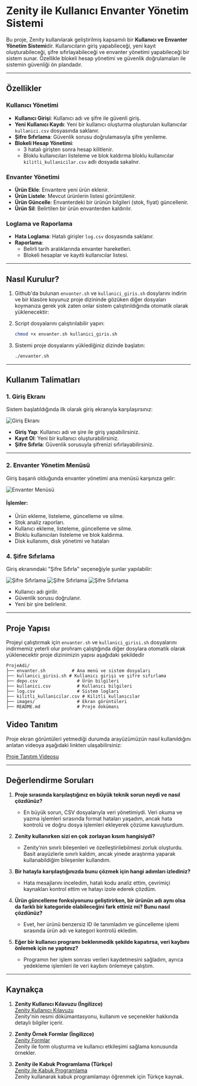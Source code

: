 # Zenity ile Kullanıcı Envanter Yönetim Sistemi

Bu proje, Zenity kullanılarak geliştirilmiş kapsamılı bir **Kullanıcı ve Envanter Yönetim Sistemi**dir. Kullanıcıların giriş yapabileceği, yeni kayıt oluşturabileceği, şifre sıfırlayabileceği ve envanter yönetimi yapabileceği bir sistem sunar. Özellikle blokeli hesap yönetimi ve güvenlik doğrulamaları ile sistemin güvenliği ön plandadır.

---

## **Özellikler**

### **Kullanıcı Yönetimi**
- **Kullanıcı Girişi**: Kullanıcı adı ve şifre ile güvenli giriş.
- **Yeni Kullanıcı Kaydı**: Yeni bir kullanıcı oluşturma oluşturulan kullanıcılar `kullanici.csv` dosyasında saklanır.
- **Şifre Sıfırlama**: Güvenlik sorusu doğrulamasıyla şifre yenileme.
- **Blokeli Hesap Yönetimi**:
  - 3 hatalı girişten sonra hesap kilitlenir.
  - Bloklu kullanıcıları listeleme ve blok kaldırma bloklu kullanıcılar `kilitli_kullanicilar.csv` adlı dosyada sakalnır.

### **Envanter Yönetimi**
- **Ürün Ekle**: Envantere yeni ürün eklenir.
- **Ürün Listele**: Mevcut ürünlerin listesi görüntülenir.
- **Ürün Güncelle**: Envanterdeki bir ürünün bilgileri (stok, fiyat) güncellenir.
- **Ürün Sil**: Belirtilen bir ürün envanterden kaldırılır.

### **Loglama ve Raporlama**
- **Hata Loglama**: Hatalı girişler `log.csv` dosyasında saklanır.
- **Raporlama**:
  - Belirli tarih aralıklarında envanter hareketleri.
  - Blokeli hesaplar ve kayıtlı kullanıcılar listesi.
 
---

## **Nasıl Kurulur?**

1. Github'da bulunan `envanter.sh` ve `kullanici_giris.sh` dosylarını indirin ve bir klasöre koyunuz proje dizininde gözüken diğer dosyaları koymanıza gerek yok zaten onlar sistem çalıştırıldığında otomatik olarak yüklenecektir:

2. Script dosyalarını çalıştırılabilir yapın:
    ```bash
    chmod +x envanter.sh kullanici_giris.sh
    ```

3. Sistemi proje dosyalarını yüklediğiniz dizinde başlatın:
    ```bash
    ./envanter.sh
    ```

---

## **Kullanım Talimatları**

### **1. Giriş Ekranı**
Sistem başlatıldığında ilk olarak giriş ekranıyla karşılaşırsınız:

![Giriş Ekranı](images/giris_ekrani.png)

- **Giriş Yap**: Kullanıcı adı ve şire ile giriş yapabilirsiniz.
- **Kayıt Ol**: Yeni bir kullanıcı oluşturabilirsiniz.
- **Şifre Sıfırla**: Güvenlik sorusuyla şifrenizi sıfırlayabilirsiniz.

---

### **2. Envanter Yönetim Menüsü**
Giriş başarılı olduğunda envanter yönetimi ana menüsü karşınıza gelir:

![Envanter Menüsü](images/envanter_menusu.png)

#### **İşlemler**:
- Ürün ekleme, listeleme, güncelleme ve silme.
- Stok analiz raporları.
- Kullanıcı ekleme, listeleme, güncelleme ve silme.
- Bloklu kullanıcıları listeleme ve blok kaldırma.
- Disk kullanımı, disk yönetimi ve hataları

### **4. Şifre Sıfırlama**
Giriş ekranındaki "Şifre Sıfırla" seçeneğiyle şunlar yapılabilir:

![Şifre Sıfırlama](images/sifre_sifirlama_menusu_1.png)
![Şifre Sıfırlama](images/sifre_sifirlama_menusu_2.png)
![Şifre Sıfırlama](images/sifre_sifirlama_menusu_3.png)

- Kullanıcı adı girilir.
- Güvenlik sorusu doğrulanır.
- Yeni bir şire belirlenir.

---

## **Proje Yapısı**
Projeyi çalıştırmak için `envanter.sh` ve `kullanici_girisi.sh` dosyalarını indirmemiz yeterli olur prohram çalıştığında diğer dosylara otomatik olarak yüklenecektir proje dizinimizin yapısı aşağıdaki şekildedir

```
ProjeAdi/
├── envanter.sh          # Ana menü ve sistem dosyaları
├── kullanici_girisi.sh # Kullanıcı girişi ve şifre sıfırlama
├── depo.csv               # Ürün bilgileri
├── kullanici.csv          # Kullanıcı bilgileri
├── log.csv                # Sistem logları
├── kilitli_kullanicilar.csv # Kilitli kullanıcılar
├── images/                # Ekran görüntüleri
├── README.md              # Proje dokümanı
```

## **Video Tanıtım**

Proje ekran görüntüleri yetmediği durumda arayüzümüzün nasıl kullanıldığını anlatan videoya aşağıdaki linkten ulaşabilirsiniz:

[Proje Tanıtım Videosu](https://example.com/video)

---

## Değerlendirme Soruları

1. **Proje sırasında karşılaştığınız en büyük teknik sorun neydi ve nasıl çözdünüz?**
   - En büyük sorun, CSV dosyalarıyla veri yönetimiydi. Veri okuma ve yazma işlemleri sırasında format hataları yaşadım, ancak hata kontrolü ve doğru dosya işlemleri ekleyerek çözüme kavuşturdum.

2. **Zenity kullanırken sizi en çok zorlayan kısım hangisiydi?**
   - Zenity’nin sınırlı bileşenleri ve özelleştirilebilmesi zorluk oluşturdu. Basit arayüzlerle sınırlı kaldım, ancak yinede araştırma yaparak kullanabildiğim bileşenler kullandım.

3. **Bir hatayla karşılaştığınızda bunu çözmek için hangi adımları izlediniz?**
   - Hata mesajlarını inceledim, hatalı kodu analiz ettim, çevrimiçi kaynakları kontrol ettim ve hatayı izole ederek çözdüm.

4. **Ürün güncelleme fonksiyonunu geliştirirken, bir ürünün adı aynı olsa da farklı bir kategoride olabileceğini fark ettiniz mi? Bunu nasıl çözdünüz?**
   - Evet, her ürünü benzersiz ID ile tanımladım ve güncelleme işlemi sırasında ürün adı ve kategori kontrolü ekledim.

5. **Eğer bir kullanıcı programı beklenmedik şekilde kapatırsa, veri kaybını önlemek için ne yaptınız?**
   - Programın her işlem sonrası verileri kaydetmesini sağladım, ayrıca yedekleme işlemleri ile veri kaybını önlemeye çalıştım.
  
---

## Kaynakça 

1. **Zenity Kullanıcı Kılavuzu (İngilizce)**  
   [Zenity Kullanıcı Kılavuzu](https://help.gnome.org/users/zenity/3.32/)  
   Zenity'nin resmi dökümantasyonu, kullanım ve seçenekler hakkında detaylı bilgiler içerir.

2. **Zenity Örnek Formlar (İngilizce)**  
   [Zenity Formlar](https://help.gnome.org/users/zenity/stable/forms.html.en)  
   Zenity ile form oluşturma ve kullanıcı etkileşimi sağlama konusunda örnekler.

3. **Zenity ile Kabuk Programlama (Türkçe)**  
   [Zenity ile Kabuk Programlama](https://wiki.ubuntu-tr.net/index.php?title=Zenity_ile_kabuk_proglamlama)  
   Zenity kullanarak kabuk programlamayı öğrenmek için Türkçe kaynak.


